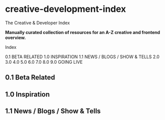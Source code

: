 # creative-development-index
The Creative &amp; Developer Index 

**Manually curated collection of resources for an A-Z creative and frontend overview.**

Index 

0.1 BETA RELATED
1.0 INSPIRATION
1.1 NEWS / BLOGS / SHOW & TELLS
2.0
3.0
4.0
5.0
6.0
7.0
8.0
9.0 GOING LIVE

## 0.1 Beta Related
## 1.0 Inspiration
## 1.1 News / Blogs / Show & Tells

